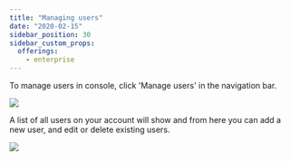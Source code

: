 ```yaml
---
title: "Managing users"
date: "2020-02-15"
sidebar_position: 30
sidebar_custom_props:
  offerings:
    - enterprise
---
```


To manage users in console, click 'Manage users' in the navigation bar.

![](images/image.png)

A list of all users on your account will show and from here you can add a new user, and edit or delete existing users.

![](images/image-1-1024x487.png)
